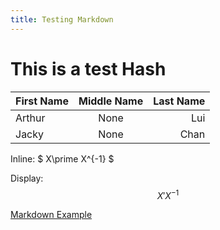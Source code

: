 ```yaml
---
title: Testing Markdown
---
```


# This is a test Hash

|First Name|Middle Name| Last Name |
|:-------- |:---------:|----------:|
|Arthur    |None| Lui       |
|Jacky     |None| Chan      |

Inline: $ X\prime X^{-1} $

Display:
$$ X\prime X^{-1} $$

[Markdown Example](http://www.unexpected-vortices.com/sw/rippledoc/quick-markdown-example.html)
